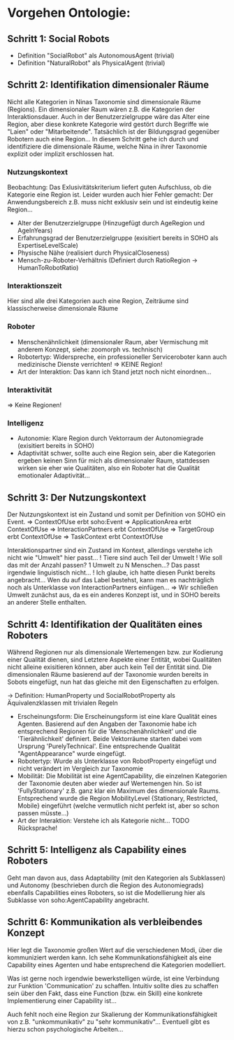 # Vorgehen Ontologie:

## Schritt 1: Social Robots
- Definition "SocialRobot" als AutonomousAgent (trivial)
- Definition "NaturalRobot" als PhysicalAgent (trivial)

## Schritt 2: Identifikation dimensionaler Räume
Nicht alle Kategorien in Ninas Taxonomie sind dimensionale Räume (Regions). Ein dimensionaler Raum wären z.B. die Kategorien der Interaktionsdauer. Auch in der Benutzerzielgruppe wäre das Alter eine Region, aber diese konkrete Kategorie wird gestört durch Begriffe wie "Laien" oder "Mitarbeitende". Tatsächlich ist der Bildungsgrad gegenüber Robotern auch eine Region...
In diesem Schritt gehe ich durch und identifiziere die dimensionale Räume, welche Nina in ihrer Taxonomie explizit oder implizit erschlossen hat.

### Nutzungskontext
Beobachtung: Das Exlusivitätskriterium liefert guten Aufschluss, ob die Kategorie eine Region ist. Leider wurden auch hier Fehler gemacht: Der Anwendungsbereich z.B. muss nicht exklusiv sein und ist eindeutig keine Region...

- Alter der Benutzerzielgruppe (Hinzugefügt durch AgeRegion und AgeInYears)
- Erfahrungsgrad der Benutzerzielgruppe (exisitiert bereits in SOHO als ExpertiseLevelScale)
- Physische Nähe (realisiert durch PhysicalCloseness)
- Mensch-zu-Roboter-Verhältnis (Definiert durch RatioRegion -> HumanToRobotRatio)

### Interaktionszeit

Hier sind alle drei Kategorien auch eine Region, Zeiträume sind klassischerweise dimensionale Räume

### Roboter

- Menschenähnlichkeit (dimensionaler Raum, aber Vermischung mit anderem Konzept, siehe: zoomorph vs. technisch)
- Robotertyp: Widerspreche, ein professioneller Serviceroboter kann auch medizinische Dienste verrichten! => KEINE Region!
- Art der Interaktion: Das kann ich Stand jetzt noch nicht einordnen...

### Interaktivität
=> Keine Regionen!

### Intelligenz
- Autonomie: Klare Region durch Vektorraum der Autonomiegrade (exisitiert bereits in SOHO)
- Adaptivität schwer, sollte auch eine Region sein, aber die Kategorien ergeben keinen Sinn für mich als dimensionaler Raum, stattdessen wirken sie eher wie Qualitäten, also ein Roboter hat die Qualität emotionaler Adaptivität...

## Schritt 3: Der Nutzungskontext

Der Nutzungskontext ist ein Zustand und somit per Definition von SOHO ein Event.
=> ContextOfUse erbt soho:Event
=> ApplicationArea erbt ContextOfUse
=> InteractionPartners erbt ContextOfUse
=> TargetGroup erbt ContextOfUse
=> TaskContext erbt ContextOfUse

Interaktionspartner sind ein Zustand im Kontext, allerdings verstehe ich nicht wie "Umwelt" hier passt...
! Tiere sind auch Teil der Umwelt
! Wie soll das mit der Anzahl passen? 1 Umwelt zu N Menschen...? Das passt irgendwie linguistisch nicht...
! Ich glaube, ich hatte diesen Punkt bereits angebracht... Wen du auf das Label bestehst, kann man es nachträglich noch als Unterklasse von InteractionPartners einfügen...
=> Wir schließen Umwelt zunächst aus, da es ein anderes Konzept ist, und in SOHO bereits an anderer Stelle enthalten.

## Schritt 4: Identifikation der Qualitäten eines Roboters

Während Regionen nur als dimensionale Wertemengen bzw. zur Kodierung einer Qualität dienen, sind Letztere Aspekte einer Entität, wobei Qualitäten nicht alleine exisitieren können, aber auch kein Teil der Entität sind. Die dimensionalen Räume basierend auf der Taxonomie wurden bereits in Sobots eingefügt, nun hat das gleiche mit den Eigenschaften zu erfolgen.

-> Definition: HumanProperty und SocialRobotProperty als Äquivalenzklassen mit trivialen Regeln

- Erscheinungsform: Die Erscheinungsform ist eine klare Qualität eines Agenten. Basierend auf den Angaben der Taxonomie habe ich entsprechend Regionen für die 'Menschenähnlichkeit' und die 'Tierähnlichkeit' definiert. Beide Vektorräume starten dabei vom Ursprung 'PurelyTechnical'. Eine entsprechende Qualität "AgentAppearance" wurde eingefügt.
- Robotertyp: Wurde als Unterklasse von RobotProperty eingefügt und nicht verändert im Vergleich zur Taxonomie
- Mobilität: Die Mobilität ist eine AgentCapability, die einzelnen Kategorien der Taxonomie deuten aber wieder auf Wertemengen hin. So ist 'FullyStationary' z.B. ganz klar ein Maximum des dimensionale Raums. Entsprechend wurde die Region MobilityLevel {Stationary, Restricted, Mobile} eingeführt (welche vermutlich nicht perfekt ist, aber so schon passen müsste...)
- Art der Interaktion: Verstehe ich als Kategorie nicht... TODO Rücksprache!

## Schritt 5: Intelligenz als Capability eines Roboters
Geht man davon aus, dass Adaptability (mit den Kategorien als Subklassen) und Autonomy (beschrieben durch die Region des Autonomiegrads) ebenfalls Capabilities eines Roboters, so ist die Modellierung hier als Subklasse von soho:AgentCapability angebracht.

## Schritt 6: Kommunikation als verbleibendes Konzept

Hier legt die Taxonomie großen Wert auf die verschiedenen Modi, über die kommuniziert werden kann. Ich sehe Kommunikationsfähigkeit als eine Capability eines Agenten und habe entsprechend die Kategorien modelliert.

Was ist gerne noch irgendwie bewerkstelligen würde, ist eine Verbindung zur Funktion 'Communication' zu schaffen. Intuitiv sollte dies zu schaffen sein über den Fakt, dass eine Function (bzw. ein Skill) eine konkrete Implementierung einer Capability ist...

Auch fehlt noch eine Region zur Skalierung der Kommunikationsfähigkeit von z.B. "unkommunikativ" zu "sehr kommunikativ"... Eventuell gibt es hierzu schon psychologische Arbeiten...
